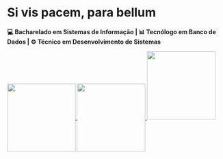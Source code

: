 # Si vis pacem, para bellum
<b>💻 Bacharelado em Sistemas de Informação | <b> 📊 Tecnólogo em Banco de Dados |<b> ⚙️ Técnico em Desenvolvimento de Sistemas 
<div>
    <a href="https://github.com/vikttorcostta">
        <img height=160 align="center" src="https://github-readme-stats.vercel.app/api?username=vikttorcostta&show_icons=true&theme=tokyonight&layout=compact&count_private=true&include_all_commits=true&show_owner=true&repo=github-readme-stats" />
        <img height=160 align="center" src="https://github-readme-stats.vercel.app/api/top-langs?username=vikttorcostta&theme=tokyonight&layout=compact&top-langs&card_width=320" />
        <img height=160 src="https://github-readme-stats.vercel.app/api/wakatime?username=vikttorcostta&theme=tokyonight&layout=compact"/>
    </a>
</div>
